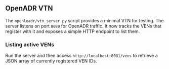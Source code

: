 ## OpenADR VTN

The `openleadr/vtn_server.py` script provides a minimal VTN for testing. The
server listens on port `8080` for OpenADR traffic. It now tracks the VENs that
register with it and exposes a simple HTTP endpoint to list them.

### Listing active VENs

Run the server and then access `http://localhost:8081/vens` to retrieve a JSON
array of currently registered VEN IDs.
